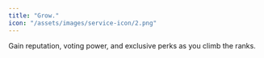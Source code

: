 ```yaml
---
title: "Grow."
icon: "/assets/images/service-icon/2.png"
---
```


Gain reputation, voting power, and exclusive perks as you climb the ranks.
